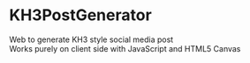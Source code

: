 # KH3PostGenerator
Web to generate KH3 style social media post<br/>
Works purely on client side with JavaScript and HTML5 Canvas
